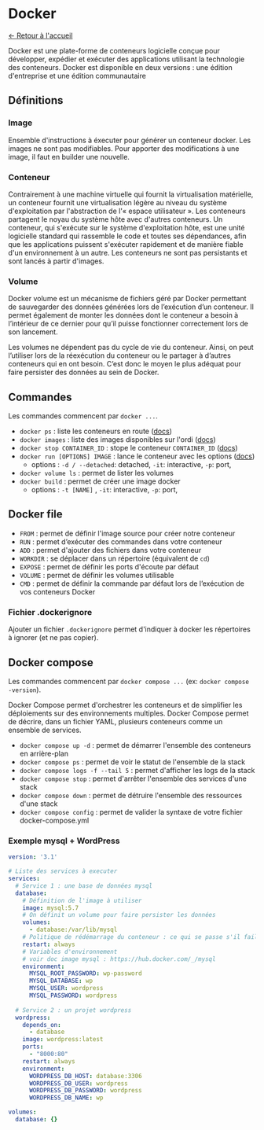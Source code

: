 # Docker

[← Retour à l'accueil](/README.md)

Docker est une plate-forme de conteneurs logicielle conçue pour développer, expédier et exécuter des applications utilisant la technologie des conteneurs. Docker est disponible en deux versions : une édition d'entreprise et une édition communautaire

## Définitions

### Image

Ensemble d'instructions à éxecuter pour générer un conteneur docker. Les images ne sont pas modifiables. Pour apporter des modifications à une image, il faut en builder une nouvelle.

### Conteneur

Contrairement à une machine virtuelle qui fournit la virtualisation matérielle, un conteneur fournit une virtualisation légère au niveau du système d'exploitation par l'abstraction de l'« espace utilisateur ». Les conteneurs partagent le noyau du système hôte avec d'autres conteneurs. Un conteneur, qui s'exécute sur le système d'exploitation hôte, est une unité logicielle standard qui rassemble le code et toutes ses dépendances, afin que les applications puissent s'exécuter rapidement et de manière fiable d'un environnement à un autre. Les conteneurs ne sont pas persistants et sont lancés à partir d'images.

### Volume

Docker volume est un mécanisme de fichiers géré par Docker permettant de sauvegarder des données générées lors de l’exécution d’un conteneur. Il permet également de monter les données dont le conteneur a besoin à l’intérieur de ce dernier pour qu’il puisse fonctionner correctement lors de son lancement.

Les volumes ne dépendent pas du cycle de vie du conteneur. Ainsi, on peut l’utiliser lors de la réexécution du conteneur ou le partager à d’autres conteneurs qui en ont besoin. C’est donc le moyen le plus adéquat pour faire persister des données au sein de Docker.

## Commandes

Les commandes commencent par `docker ...`.

* `docker ps` : liste les conteneurs en route ([docs](https://docs.docker.com/engine/reference/commandline/ps/))
* `docker images` : liste des images disponibles sur l'ordi ([docs](https://docs.docker.com/engine/reference/commandline/images/))
* `docker stop CONTAINER_ID` : stope le conteneur `CONTAINER_ID` ([docs](https://docs.docker.com/engine/reference/commandline/stop/))
* `docker run [OPTIONS] IMAGE` : lance le conteneur avec les options ([docs](https://docs.docker.com/engine/reference/commandline/run/))
  * options : `-d / --detached`: detached, `-it`: interactive, `-p`: port, 
* `docker volume ls` : permet de lister les volumes
* `docker build` : permet de créer une image docker
  * options : `-t [NAME]` , `-it`: interactive, `-p`: port,  

## Docker file

* `FROM` : permet de définir l'image source pour créer notre conteneur
* `RUN` : permet d’exécuter des commandes dans votre conteneur
* `ADD` : permet d'ajouter des fichiers dans votre conteneur
* `WORKDIR` : se déplacer dans un répertoire (équivalent de `cd`)
* `EXPOSE` : permet de définir les ports d'écoute par défaut
* `VOLUME` : permet de définir les volumes utilisable
* `CMD` : permet de définir la commande par défaut lors de l’exécution de vos conteneurs Docker

### Fichier .dockerignore

Ajouter un fichier `.dockerignore` permet d'indiquer à docker les répertoires à ignorer (et ne pas copier).

## Docker compose

Les commandes commencent par `docker compose ...` (ex: `docker compose -version`).

Docker Compose permet d'orchestrer les conteneurs et de simplifier les déploiements sur des environnements multiples. Docker Compose permet de décrire, dans un fichier YAML, plusieurs conteneurs comme un ensemble de services.

* `docker compose up -d` : permet de démarrer l'ensemble des conteneurs en arrière-plan
* `docker compose ps` : permet de voir le statut de l'ensemble de la stack
* `docker compose logs -f --tail 5` : permet d'afficher les logs de la stack
* `docker compose stop` : permet d'arrêter l'ensemble des services d'une stack
* `docker compose down` : permet de détruire l'ensemble des ressources d'une stack
* `docker compose config` : permet de valider la syntaxe de votre fichier docker-compose.yml

### Exemple mysql + WordPress

```yml
version: '3.1'

# Liste des services à executer
services:
  # Service 1 : une base de données mysql
  database:
    # Définition de l'image à utiliser
    image: mysql:5.7
    # On définit un volume pour faire persister les données
    volumes:
      - database:/var/lib/mysql
    # Politique de rédémarrage du conteneur : ce qui se passe s'il fail
    restart: always
    # Variables d'environnement
    # voir doc image mysql : https://hub.docker.com/_/mysql
    environment:
      MYSQL_ROOT_PASSWORD: wp-password
      MYSQL_DATABASE: wp
      MYSQL_USER: wordpress
      MYSQL_PASSWORD: wordpress
  
  # Service 2 : un projet wordpress
  wordpress:
    depends_on:
      - database
    image: wordpress:latest
    ports:
      - "8000:80"
    restart: always
    environment:
      WORDPRESS_DB_HOST: database:3306
      WORDPRESS_DB_USER: wordpress
      WORDPRESS_DB_PASSWORD: wordpress
      WORDPRESS_DB_NAME: wp

volumes:
  database: {}
```
